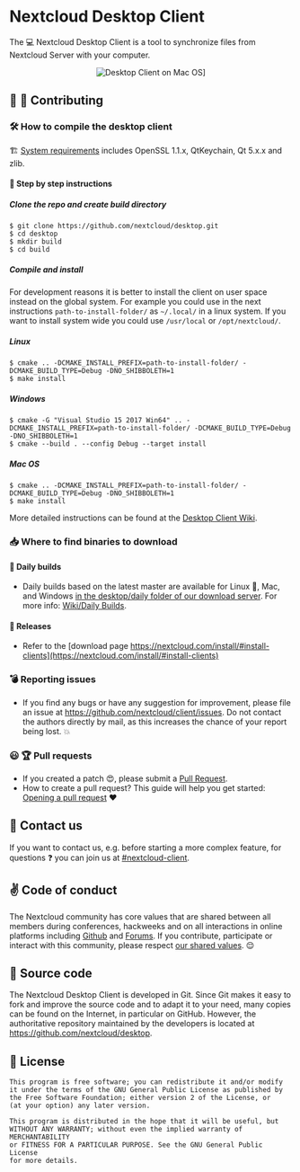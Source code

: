# Nextcloud Desktop Client

The :computer: Nextcloud Desktop Client is a tool to synchronize files from Nextcloud Server
with your computer.

<p align="center">
    <img src="https://nextcloud.com/wp-content/themes/next/assets/img/clients/desktop/macsettings.png?x16328" alt="Desktop Client on Mac OS]">
</p>

## :blue_heart: :tada: Contributing

### :hammer_and_wrench: How to compile the desktop client

:building_construction: [System requirements](https://github.com/nextcloud/desktop/wiki/System-requirements-for-compiling-the-desktop-client) includes OpenSSL 1.1.x, QtKeychain, Qt 5.x.x and zlib.

#### :memo: Step by step instructions

##### Clone the repo and create build directory
```
$ git clone https://github.com/nextcloud/desktop.git
$ cd desktop
$ mkdir build
$ cd build
```
##### Compile and install

For development reasons it is better to install the client on user space
instead on the global system. For example you could use in the next
instructions `path-to-install-folder/` as `~/.local/` in a linux system. If
you want to install system wide you could use `/usr/local` or `/opt/nextcloud/`.

##### Linux

```
$ cmake .. -DCMAKE_INSTALL_PREFIX=path-to-install-folder/ -DCMAKE_BUILD_TYPE=Debug -DNO_SHIBBOLETH=1
$ make install
```

##### Windows

```
$ cmake -G "Visual Studio 15 2017 Win64" .. -DCMAKE_INSTALL_PREFIX=path-to-install-folder/ -DCMAKE_BUILD_TYPE=Debug -DNO_SHIBBOLETH=1
$ cmake --build . --config Debug --target install
```

##### Mac OS

```
$ cmake .. -DCMAKE_INSTALL_PREFIX=path-to-install-folder/ -DCMAKE_BUILD_TYPE=Debug -DNO_SHIBBOLETH=1
$ make install
```

More detailed instructions can be found at the [Desktop Client Wiki](https://github.com/nextcloud/desktop/wiki).

### :inbox_tray: Where to find binaries to download

#### :high_brightness: Daily builds

- Daily builds based on the latest master are available for Linux :penguin:, Mac, and Windows
[in the desktop/daily folder of our download server](https://download.nextcloud.com/desktop/daily).
For more info: [Wiki/Daily Builds](https://github.com/nextcloud/desktop/wiki/Daily-Builds).

#### :rocket: Releases

- Refer to the [download page https://nextcloud.com/install/#install-clients](https://nextcloud.com/install/#install-clients)

### :bomb: Reporting issues

- If you find any bugs or have any suggestion for improvement, please
file an issue at https://github.com/nextcloud/client/issues. Do not
contact the authors directly by mail, as this increases the chance
of your report being lost. :boom:

### :smiley: :trophy: Pull requests

- If you created a patch :heart_eyes:, please submit a [Pull
Request](https://github.com/nextcloud/client/pulls).
- How to create a pull request? This guide will help you get started: [Opening a pull request](https://opensource.guide/how-to-contribute/#opening-a-pull-request) :heart:


## :satellite: Contact us

If you want to contact us, e.g. before starting a more complex feature, for questions :question:
you can join us at
[#nextcloud-client](https://webchat.freenode.net/?channels=nextcloud-client).

## :v: Code of conduct

The Nextcloud community has core values that are shared between all members during conferences, hackweeks and on all interactions in online platforms including [Github](https://github.com/nextcloud) and [Forums](https://help.nextcloud.com). If you contribute, participate or interact with this community, please respect [our shared values](https://nextcloud.com/code-of-conduct/). :relieved:

## :memo: Source code

The Nextcloud Desktop Client is developed in Git. Since Git makes it easy to
fork and improve the source code and to adapt it to your need, many copies
can be found on the Internet, in particular on GitHub. However, the
authoritative repository maintained by the developers is located at
https://github.com/nextcloud/desktop.

## :scroll: License

    This program is free software; you can redistribute it and/or modify
    it under the terms of the GNU General Public License as published by
    the Free Software Foundation; either version 2 of the License, or
    (at your option) any later version.

    This program is distributed in the hope that it will be useful, but
    WITHOUT ANY WARRANTY; without even the implied warranty of MERCHANTABILITY
    or FITNESS FOR A PARTICULAR PURPOSE. See the GNU General Public License
    for more details.
